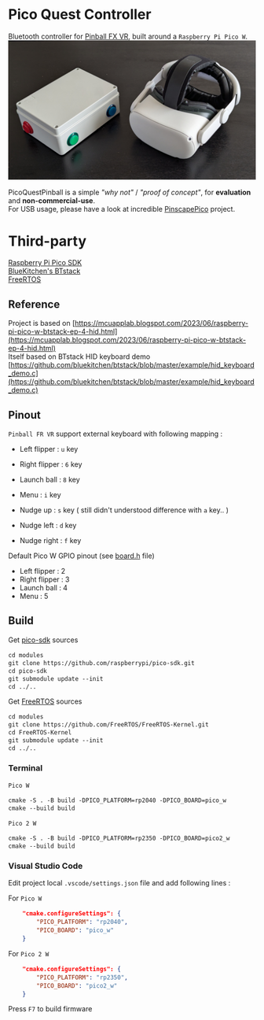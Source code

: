 # Pico Quest Controller

Bluetooth controller for [Pinball FX VR](https://www.meta.com/fr-fr/experiences/pinball-fx-vr/7255396864545733/), built around a `Raspberry Pi Pico W`.  
![PincoQuestPinball](assets/picoquestpinball.png)  

PicoQuestPinball is a simple *"why not"* / *"proof of concept"*, for **evaluation** and **non-commercial-use**.  
For USB usage, please have a look at incredible [PinscapePico](https://github.com/mjrgh/PinscapePico) project.

# Third-party

[Raspberry Pi Pico SDK](https://github.com/raspberrypi/pico-sdk)  
[BlueKitchen's BTstack](https://github.com/bluekitchen/btstack)  
[FreeRTOS](https://github.com/FreeRTOS/FreeRTOS-Kernel)

## Reference

Project is based on [https://mcuapplab.blogspot.com/2023/06/raspberry-pi-pico-w-btstack-ep-4-hid.html](https://mcuapplab.blogspot.com/2023/06/raspberry-pi-pico-w-btstack-ep-4-hid.html)  
Itself based on BTstack HID keyboard demo [https://github.com/bluekitchen/btstack/blob/master/example/hid_keyboard_demo.c](https://github.com/bluekitchen/btstack/blob/master/example/hid_keyboard_demo.c)

## Pinout

`Pinball FR VR` support external keyboard with following mapping :
- Left flipper : ` u ` key
- Right flipper : ` 6 ` key
- Launch ball :  ` 8 ` key
- Menu :  ` i ` key

- Nudge up : ` s ` key ( still didn't understood difference with ` a ` key.. )
- Nudge left : ` d ` key
- Nudge right : ` f ` key
  
Default Pico W GPIO pinout (see [board.h](firmware/board.h) file)
- Left flipper : 2
- Right flipper : 3
- Launch ball : 4
- Menu : 5

## Build

Get [pico-sdk](https://github.com/raspberrypi/pico-sdk) sources  

```shell
cd modules
git clone https://github.com/raspberrypi/pico-sdk.git
cd pico-sdk
git submodule update --init
cd ../..
```

Get [FreeRTOS](https://github.com/FreeRTOS/FreeRTOS-Kernel) sources

```shell
cd modules
git clone https://github.com/FreeRTOS/FreeRTOS-Kernel.git
cd FreeRTOS-Kernel
git submodule update --init
cd ../..
```

### Terminal

`Pico W`

```shell
cmake -S . -B build -DPICO_PLATFORM=rp2040 -DPICO_BOARD=pico_w
cmake --build build
```

`Pico 2 W`

```shell
cmake -S . -B build -DPICO_PLATFORM=rp2350 -DPICO_BOARD=pico2_w
cmake --build build
```

### Visual Studio Code

Edit project local `.vscode/settings.json` file and add following lines :

For  `Pico W`

```json
    "cmake.configureSettings": {
        "PICO_PLATFORM": "rp2040",
        "PICO_BOARD": "pico_w"
    }
```

For `Pico 2 W`

```json
    "cmake.configureSettings": {
        "PICO_PLATFORM": "rp2350",
        "PICO_BOARD": "pico2_w"
    }
```

Press `F7` to build firmware
